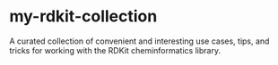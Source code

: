# my-rdkit-collection
A curated collection of convenient and interesting use cases, tips, and tricks for working with the RDKit cheminformatics library.
